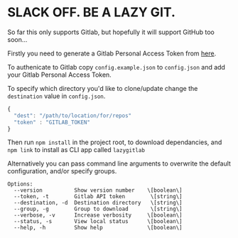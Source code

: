 # SLACK OFF. BE A LAZY GIT.

So far this only supports Gitlab, but hopefully it will support GitHub too
soon...

Firstly you need to generate a Gitlab Personal Access Token from
[here](https://gitlab.com/profile/personal_access_tokens).

To authenicate to Gitlab copy `config.example.json` to `config.json` and add your
Gitlab Personal Access Token.

To specify which directory you'd like to clone/update change the `destination`
value in `config.json`.

```javascript
{
  "dest": "/path/to/location/for/repos"
  "token" : "GITLAB_TOKEN"
}
```

Then run `npm install` in the project root, to download dependancies, and `npm
link` to install as CLI app called `lazygitlab`

Alternatively you can pass command line arguments to overwrite the default
configuration, and/or specify groups.

``` shell
Options:
  --version          Show version number    \[boolean\]
  --token, -t        Gitlab API token        \[string\]
  --destination, -d  Destination directory   \[string\]
  --group, -g        Group to download       \[string\]
  --verbose, -v      Increase verbosity     \[boolean\]
  --status, -s       View local status      \[boolean\]
  --help, -h         Show help              \[boolean\]
```
